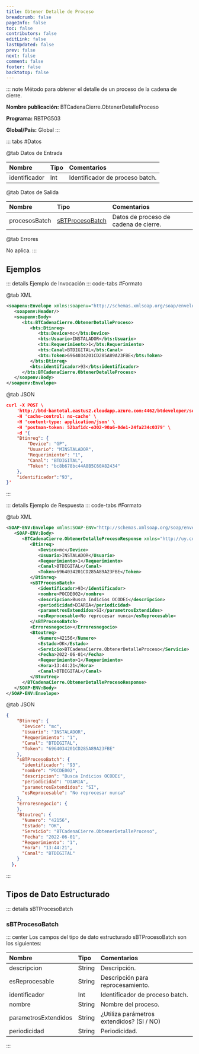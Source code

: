 ```yaml
---
title: Obtener Detalle de Proceso
breadcrumb: false
pageInfo: false
toc: false
contributors: false
editLink: false
lastUpdated: false
prev: false
next: false
comment: false
footer: false
backtotop: false
---
```


<!-- ABRE DATOS DEL MÉTODO -->
::: note Método para obtener el detalle de un proceso de la cadena de cierre.

**Nombre publicación:** BTCadenaCierre.ObtenerDetalleProceso

**Programa:** RBTPG503

**Global/País:** Global
:::
<!-- CIERRA DATOS DEL MÉTODO -->

<!-- ABRE TABLA DE DATOS -->
::: tabs #Datos 

@tab Datos de Entrada

Nombre | Tipo | Comentarios
:--------- | :--------- | :---------
identificador | Int | Identificador de proceso batch.

@tab Datos de Salida

Nombre | Tipo | Comentarios
:--------- | :----------- | :-----------
procesosBatch | [sBTProcesoBatch](#sbtprocesobatch) | Datos de proceso de cadena de cierre.

@tab Errores

No aplica.
::: 
<!-- CIERRA TABLA DE DATOS -->

## **Ejemplos**

<!-- ABRE EJEMPLO DE INVOCACIÓN -->
::: details Ejemplo de Invocación 
::: code-tabs #Formato

@tab XML
```xml
<soapenv:Envelope xmlns:soapenv="http://schemas.xmlsoap.org/soap/envelope/" xmlns:bts="http://uy.com.dlya.bantotal/BTSOA/">
   <soapenv:Header/>
   <soapenv:Body>
      <bts:BTCadenaCierre.ObtenerDetalleProceso>
         <bts:Btinreq>
            <bts:Device>mc</bts:Device>
            <bts:Usuario>INSTALADOR</bts:Usuario>
            <bts:Requerimiento>1</bts:Requerimiento>
            <bts:Canal>BTDIGITAL</bts:Canal>
            <bts:Token>6964034201CD285A89A23FBE</bts:Token>
         </bts:Btinreq>
         <bts:identificador>93</bts:identificador>
      </bts:BTCadenaCierre.ObtenerDetalleProceso>
   </soapenv:Body>
</soapenv:Envelope>
```

@tab JSON
```json
curl -X POST \
    'http://btd-bantotal.eastus2.cloudapp.azure.com:4462/btdeveloper/servlet/com.dlya.bantotal.odwsbt_BTCadenaCierre?ObtenerDetalleProceso' \
    -H 'cache-control: no-cache' \
    -H 'content-type: application/json' \
    -H 'postman-token: 52baf1dc-e302-90a6-0de1-24fa234c0379' \
    -d '{
    "Btinreq": {
        "Device": "GP",
        "Usuario": "MINSTALADOR",
        "Requerimiento": "1",
        "Canal": "BTDIGITAL",
        "Token": "bc8b678bc44A8B5C60A82434"
    }, 
    "identificador":"93",
}'
```
:::
<!-- CIERRA EJEMPLO DE INVOCACIÓN -->

<!-- ABRE EJEMPLO DE RESPUESTA -->
::: details Ejemplo de Respuesta 
::: code-tabs #Formato

@tab XML
```xml
<SOAP-ENV:Envelope xmlns:SOAP-ENV="http://schemas.xmlsoap.org/soap/envelope/" xmlns:xsd="http://www.w3.org/2001/XMLSchema" xmlns:SOAP-ENC="http://schemas.xmlsoap.org/soap/encoding/" xmlns:xsi="http://www.w3.org/2001/XMLSchema-instance">
   <SOAP-ENV:Body>
      <BTCadenaCierre.ObtenerDetalleProcesoResponse xmlns="http://uy.com.dlya.bantotal/BTSOA/">
         <Btinreq>
            <Device>mc</Device>
            <Usuario>INSTALADOR</Usuario>
            <Requerimiento>1</Requerimiento>
            <Canal>BTDIGITAL</Canal>
            <Token>6964034201CD285A89A23FBE</Token>
         </Btinreq>
         <sBTProcesoBatch>
            <identificador>93</identificador>
            <nombre>POCDE002</nombre>
            <descripcion>Busca Indicios OCODEí</descripcion>
            <periodicidad>DIARIA</periodicidad>
            <parametrosExtendidos>SI</parametrosExtendidos>
            <esReprocesable>No reprocesar nunca</esReprocesable>
         </sBTProcesoBatch>
         <Erroresnegocio></Erroresnegocio>
         <Btoutreq>
            <Numero>42156</Numero>
            <Estado>OK</Estado>
            <Servicio>BTCadenaCierre.ObtenerDetalleProceso</Servicio>
            <Fecha>2022-06-01</Fecha>
            <Requerimiento>1</Requerimiento>
            <Hora>13:44:21</Hora>
            <Canal>BTDIGITAL</Canal>
         </Btoutreq>
      </BTCadenaCierre.ObtenerDetalleProcesoResponse>
   </SOAP-ENV:Body>
</SOAP-ENV:Envelope>
```

@tab JSON
```json
{ 
    "Btinreq": { 
      "Device": "mc", 
      "Usuario": "INSTALADOR", 
      "Requerimiento": "1", 
      "Canal": "BTDIGITAL", 
      "Token": "6964034201CD285A89A23FBE" 
    }, 
    "sBTProcesoBatch": { 
      "identificador": "93", 
      "nombre": "POCDE002", 
      "descripcion": "Busca Indicios OCODEí", 
      "periodicidad": "DIARIA", 
      "parametrosExtendidos": "SI", 
      "esReprocesable": "No reprocesar nunca" 
    }, 
    "Erroresnegocio": { 
    }, 
    "Btoutreq": { 
      "Numero": "42156", 
      "Estado": "OK", 
      "Servicio": "BTCadenaCierre.ObtenerDetalleProceso", 
      "Fecha": "2022-06-01", 
      "Requerimiento": "1", 
      "Hora": "13:44:21", 
      "Canal": "BTDIGITAL" 
    } 
  }, 
```
::: 
<!-- CIERRA EJEMPLO DE RESPUESTA -->

## **Tipos de Dato Estructurado**

<!-- ABRE SDT -->
::: details sBTProcesoBatch  

### sBTProcesoBatch

::: center 
Los campos del tipo de dato estructurado sBTProcesoBatch son los siguientes: 

Nombre | Tipo | Comentarios 
:--------- | :----------- | :----------- 
descripcion | String | Descripción. 
esReprocesable | String | Descripción para reprocesamiento. 
identificador | Int | Identificador de proceso batch. 
nombre | String | Nombre del proceso. 
parametrosExtendidos | String | ¿Utiliza parámetros extendidos? (SI / NO) 
periodicidad | String | Periodicidad. 
:::
<!-- CIERRA SDT -->